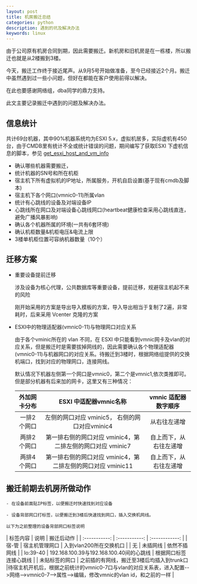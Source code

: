 ```yaml
---
layout: post
title: 机房搬迁总结
categories: python
description: 遇到的坑及解决办法
keywords: linux
---
```


  由于公司原有机房合同到期，因此需要搬迁。新机房和旧机房是在一栋楼，所以搬迁也就是从2楼搬到3楼。
  
  今天，搬迁工作终于接近尾声。从9月5号开始做准备，至今已经接近2个月。搬迁中虽然遇到过一些小问题，但好在都能在客户使用前得以解决。
  
  在此也要感谢网络组，dba同学的鼎力支持。
  
  此文主要记录搬迁中遇到的问题及解决办法。
  
  
  ## 信息统计
  
  共计69台机器，其中90%机器系统均为ESXI 5.x，虚拟机居多，实际虚机有450台，由于CMDB里有统计不全或统计错误的问题，期间编写了获取ESXI 下虚机信息的脚本，参见 [get_esxi_host_and_vm_info](https://github.com/xoyabc/scripts/tree/master/get_esxi_host_and_vm_info)
  
  - 确认哪些机器需要搬迁，
  - 统计机器的SN号和所在机柜
  - 宿主机下所有虚拟机的IP地址，所属服务，开机自启设置(基于现有cmdb及脚本)
  - 宿主机下各个网口(vmnic0-11)所属vlan
  - 统计有心跳线的设备及对端设备IP
  - 心跳线所在网口及对端设备心跳线网口(heartbeat健康检查采用心跳线直连，避免广播风暴影响)
  - 确认各个机器所属的环境(一共有6套环境)
  - 确认机柜数量&机柜电压&电流上限
  - 3楼单机柜位置可容纳机器数量（10个）
  
  
## 迁移方案

  - 重要设备提前迁移
  
    涉及设备为核心代理，公共数据库等重要设备，提前迁移，规避宿主机起不来的风险
    
    刚开始采用的方案是导出导入模板的方案，导入导出相当于复制了2遍，非常耗时，后来采用 Vcenter 克隆的方案
    
  -  ESXI中的物理适配器(vmnic0-11)与物理网口对应关系
     
     由于各个vminic所在的 vlan 不同，在 ESXI 中只能看到vmnic网卡及vlan的对应关系，但是搬迁时是需要拔掉网线的，因此需要确认各个物理适配器(vmnic0-11)与机器网口的对应关系。待搬迁到3楼时，根据网络组提供的交换机端口，找到对应的物理网口，连接网线。
     
     默认情况下机器左侧第一个网口是vmnic0，第二个是vmnic1,依次类推即可。但是部分机器有后来加的网卡，这里又有三种情况：
     
     | 外加网卡分布  | ESXI 中适配器vmnic名称 | vmnic 适配器数字顺序 |
     | :---: | :---: | :---: | 
     | 一排2个网口 | 左侧的网口对应 vminic5， 右侧的网口对应vminic4 | 从右往左递增 |
     | 两排2个网口 | 第一排右侧的网口对应 vminic4，第二排左侧的网口对应 vminic7 | 自上而下，从右往左递增 |
     | 两排4个网口 | 第一排右侧的网口对应 vminic4，第二排左侧的网口对应 vminic11 | 自上而下，从右往左递增 |
     
     
     
     
 ## 搬迁前期去机房所做动作
 
    - 在设备前面贴IP标签，以便搬迁时快速找到对应设备
    
    - 设备背部网口打标签，以便搬迁到3楼后快速找到网口，插入交换机网线。
    
    以下为之前整理的设备背部网口标签说明
    
   | 标签内容  | 说明 | 搬迁后动作 |
    | :-----------: | :-----------: | :------------: |
    | 宿-管 | 宿主机管理网口 | 入到vlan200所在交换机口 |
    | 无 | 未插网线 | 依然不插网线 |
    | lo:39-40 | 192.168.100.39与192.168.100.40间的心跳线 | 根据网口标签连接心跳线 |
    | 未贴标签的网口 | 之前插的有网线，搬迁至3楼后均插入到trunk口 |待宿主机开机后，根据之前统计的vmnic0-7口与vlan的对应关系表，进入配置-->网络-->vmnic0-7-->属性-->编辑，修改vmnic的vlan id，和之前的一样 |

    
    
    
    
 
 

     
     
     
     
     
    
    
